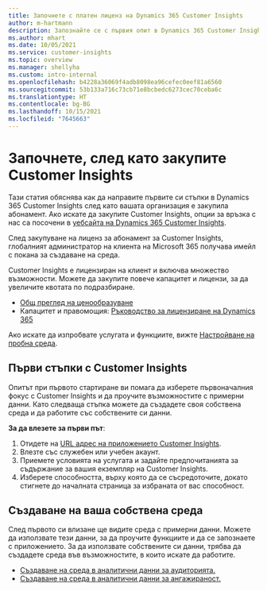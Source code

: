 ```yaml
---
title: Започнете с платен лиценз на Dynamics 365 Customer Insights
author: m-hartmann
description: Запознайте се с първия опит в Dynamics 365 Customer Insights и проучете неговите възможности.
ms.author: mhart
ms.date: 10/05/2021
ms.service: customer-insights
ms.topic: overview
ms.manager: shellyha
ms.custom: intro-internal
ms.openlocfilehash: b4228a36069f4adb8098ea96cefec0eef81a6560
ms.sourcegitcommit: 53b133a716c73cb71e8bcbedc6273cec70ceba6c
ms.translationtype: HT
ms.contentlocale: bg-BG
ms.lasthandoff: 10/15/2021
ms.locfileid: "7645663"
---
```

# <a name="get-started-after-purchasing-customer-insights"></a>Започнете, след като закупите Customer Insights

Тази статия обяснява как да направите първите си стъпки в Dynamics 365 Customer Insights след като вашата организация е закупила абонамент. Ако искате да закупите Customer Insights, опции за връзка с нас са посочени в [уебсайта на Dynamics 365 Customer Insights](https://dynamics.microsoft.com/ai/customer-insights/). 

След закупуване на лиценз за абонамент за Customer Insights, глобалният администратор на клиента на Microsoft 365 получава имейл с покана за създаване на среда. 

Customer Insights е лицензиран на клиент и включва множество възможности. Можете да закупите повече капацитет и лицензи, за да увеличите квотата по подразбиране. 
- [Общ преглед на ценообразуване](https://dynamics.microsoft.com/ai/customer-insights/pricing/)
- Капацитет и правомощия: [Ръководство за лицензиране на Dynamics 365](https://go.microsoft.com/fwlink/?LinkId=866544)

Ако искате да изпробвате услугата и функциите, вижте [Настройване на пробна среда](trial-signup.md).

## <a name="start-with-customer-insights"></a>Първи стъпки с Customer Insights

Опитът при първото стартиране ви помага да изберете първоначалния фокус с Customer Insights и да проучите възможностите с примерни данни. Като следваща стъпка можете да създадете своя собствена среда и да работите със собствените си данни.

**За да влезете за първи път**:

1. Отидете на [URL адрес на приложението Customer Insights](https://home.ci.ai.dynamics.com).
1. Влезте със служебен или учебен акаунт. 
1. Приемете условията на услугата и задайте предпочитанията за съдържание за вашия екземпляр на Customer Insights.
1. Изберете способността, върху която да се съсредоточите, докато стигнете до началната страница за избраната от вас способност.

## <a name="create-your-own-environment"></a>Създаване на ваша собствена среда

След първото си влизане ще видите среда с примерни данни. Можете да използвате тези данни, за да проучите функциите и да се запознаете с приложението. За да използвате собствените си данни, трябва да създадете среда във възможностите, в които искате да работите.

- [Създаване на среда в аналитични данни за аудиторията.](audience-insights/get-started-paid.md)
- [Създаване на среда в аналитични данни за ангажираност.](engagement-insights/create-new-environment.md) 



